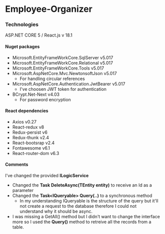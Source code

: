 # Employee-Organizer

### Technologies

ASP.NET CORE 5 / React.js v 18.1

#### Nuget packages

- Microsoft.EntityFrameWorkCore.SqlServer v5.017
- Microsoft.EntityFrameWorkCore.Relational v5.017
- Microsoft.EntityFrameWorkCore.Tools v5.017
- Microsoft.AspNetCore.Mvc.NewtonsoftJson v5.017
  - For handling circular references
- Microsoft.AspNetCore.Authentication.JwtBearer v5.017
  - I've choosen JWT token for authentication
- BCrypt.Net-Next v4.03
  - For password encryption

#### React dependencies

- Axios v0.27
- React-redux v8
- Redux-persist v6
- Redux-thunk v2.4
- React-bootsrap v2.4
- Fontawesome v6.1
- React-router-dom v6.3

#### Comments

I've changed the provided <strong>ILogicService<TEntity></strong>
  - Changed the <strong>Task DeleteAsync(TEntity entity)</strong> to receive an Id as a parameter
  - Changed the <strong>Task<IQueryable<TEntity>> Query(..)</strong> to a synchronous method
    - In my understanding IQueryable is the structure of the query but it'll not create a request to the database therefore I could not understand why it should be async.
   - I was missing a GetAll() method but I didn't want to change the interface more so I used the <strong>Query()</strong> method to retreive all the records from a table.

